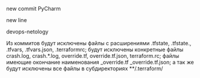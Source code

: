 new commit PyCharm

new line

devops-netology

Из коммитов будут исключены файлы с расширениями .tfstate, .tfstate., .tfvars, .tfvars.json, .terraformrc;
будут исключены конкретные файлы crash.log, crash.*.log, override.tf, override.tf.json, terraform.rc; 
файлы имеющие окончание наименования _override.tf  _override.tf.json;
а так же будут исключены все файлы в субдиректориях **/.terraform/
